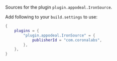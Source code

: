 Sources for the plugin `plugin.appodeal.IronSource`.

Add following to your `build.settings` to use:
```lua
{
    plugins = {
        "plugin.appodeal.IronSource" = {
            publisherId = "com.coronalabs",
        },
    },
}
```
